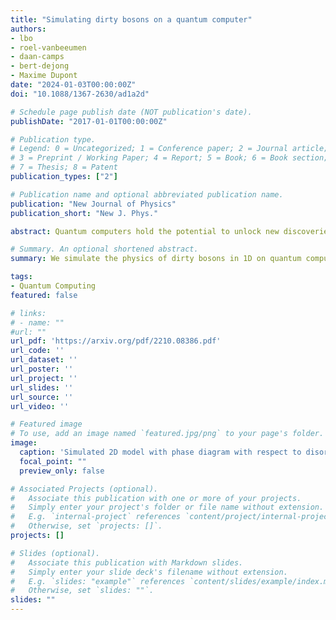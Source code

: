 ```yaml
---
title: "Simulating dirty bosons on a quantum computer"
authors:
- lbo
- roel-vanbeeumen
- daan-camps
- bert-dejong
- Maxime Dupont
date: "2024-01-03T00:00:00Z"
doi: "10.1088/1367-2630/ad1a2d"

# Schedule page publish date (NOT publication's date).
publishDate: "2017-01-01T00:00:00Z"

# Publication type.
# Legend: 0 = Uncategorized; 1 = Conference paper; 2 = Journal article;
# 3 = Preprint / Working Paper; 4 = Report; 5 = Book; 6 = Book section;
# 7 = Thesis; 8 = Patent
publication_types: ["2"]

# Publication name and optional abbreviated publication name.
publication: "New Journal of Physics"
publication_short: "New J. Phys."

abstract: Quantum computers hold the potential to unlock new discoveries in complex quantum systems by enabling the simulation of physical systems that have heretofore been impossible to implement on classical computers due to intractability. A system of particular interest is that of dirty bosons, whose physics highlights the intriguing interplay of disorder and interactions in quantum systems, playing a central role in describing, for instance, ultracold gases in a random potential, doped quantum magnets, and amorphous superconductors. Here, we demonstrate how quantum computers can be used to elucidate the physics of dirty bosons in one and two dimensions. Specifically, we explore the disorder-induced delocalized-to-localized transition using adiabatic state preparation. In one dimension, the quantum circuits can be compressed to small enough depths for execution on currently available quantum computers. In two dimensions, the compression scheme is no longer applicable, thereby requiring the use of large-scale classical state vector simulations to emulate quantum computer performance. In addition, simulating interacting bosons via emulation of a noisy quantum computer allowed us to study the effect of quantum hardware noise on the physical properties of the simulated system. Our results suggest that scaling laws control how noise modifies observables versus its strength, the circuit depth, and the number of qubits. Moreover, we observe that noise impacts the delocalized and localized phases differently. A better understanding of how noise alters the observed properties of the simulated system is essential for leveraging near-term quantum devices for simulation of dirty bosons, and indeed for condensed matter systems in general.

# Summary. An optional shortened abstract.
summary: We simulate the physics of dirty bosons in 1D on quantum computer and in 2D on a quantum circuit simulator.

tags:
- Quantum Computing
featured: false

# links:
# - name: ""
#url: ""
url_pdf: 'https://arxiv.org/pdf/2210.08386.pdf'
url_code: ''
url_dataset: ''
url_poster: ''
url_project: ''
url_slides: ''
url_source: ''
url_video: ''

# Featured image
# To use, add an image named `featured.jpg/png` to your page's folder. 
image:
  caption: 'Simulated 2D model with phase diagram with respect to disorder strength'
  focal_point: ""
  preview_only: false

# Associated Projects (optional).
#   Associate this publication with one or more of your projects.
#   Simply enter your project's folder or file name without extension.
#   E.g. `internal-project` references `content/project/internal-project/index.md`.
#   Otherwise, set `projects: []`.
projects: []

# Slides (optional).
#   Associate this publication with Markdown slides.
#   Simply enter your slide deck's filename without extension.
#   E.g. `slides: "example"` references `content/slides/example/index.md`.
#   Otherwise, set `slides: ""`.
slides: ""
---
```

